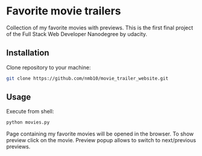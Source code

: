 # Favorite movie trailers

Collection of my favorite movies with previews. This is the first final project of the Full Stack Web Developer Nanodegree by udacity.

## Installation

Clone repository to your machine:
```bash
git clone https://github.com/nmb10/movie_trailer_website.git
```

## Usage

Execute from shell:
```bash
python movies.py
```
Page containing my favorite movies will be opened in the browser. To show preview click on the movie. Preview popup allows to switch to next/previous previews.
